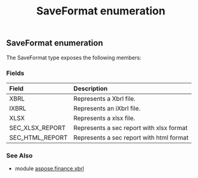 ﻿---
title: SaveFormat enumeration
second_title: Aspose.Finance for Python via .NET API References
description: 
type: docs
weight: 620
url: /python-net/aspose.finance.xbrl/saveformat/
is_root: false
---

## SaveFormat enumeration



The SaveFormat type exposes the following members:

### Fields
| Field | Description |
| :- | :- |
| XBRL | Represents a Xbrl file. |
| IXBRL | Represents an iXbrl file. |
| XLSX | Represents a xlsx file. |
| SEC_XLSX_REPORT | Represents a sec report with xlsx format |
| SEC_HTML_REPORT | Represents a sec report with html format |


### See Also

* module [aspose.finance.xbrl](../)
